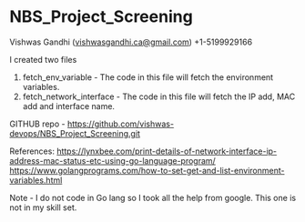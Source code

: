 # NBS_Project_Screening

Vishwas Gandhi (vishwasgandhi.ca@gmail.com)
+1-5199929166

I created two files
1) fetch_env_variable - The code in this file will fetch the environment variables.
2) fetch_network_interface - The code in this file will fetch the IP add, MAC add and interface name.

GITHUB repo - https://github.com/vishwas-devops/NBS_Project_Screening.git

References:
https://lynxbee.com/print-details-of-network-interface-ip-address-mac-status-etc-using-go-language-program/
https://www.golangprograms.com/how-to-set-get-and-list-environment-variables.html

Note - I do not code in Go lang so I took all the help from google. This one is not in my skill set.
